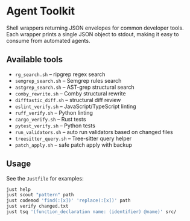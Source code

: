 # Agent Toolkit

Shell wrappers returning JSON envelopes for common developer tools. Each wrapper prints a single JSON object to stdout, making it easy to consume from automated agents.

## Available tools

- `rg_search.sh` – ripgrep regex search
- `semgrep_search.sh` – Semgrep rules search
- `astgrep_search.sh` – AST-grep structural search
- `comby_rewrite.sh` – Comby structural rewrite
- `difftastic_diff.sh` – structural diff review
- `eslint_verify.sh` – JavaScript/TypeScript linting
- `ruff_verify.sh` – Python linting
- `cargo_verify.sh` – Rust tests
- `pytest_verify.sh` – Python tests
- `run_validators.sh` – auto run validators based on changed files
- `treesitter_query.sh` – Tree-sitter query helper
- `patch_apply.sh` – safe patch apply with backup

## Usage

See the `Justfile` for examples:

```sh
just help
just scout "pattern" path
just codemod 'find(:[x])' 'replace(:[x])' path
just verify changed.txt
just tsq '(function_declaration name: (identifier) @name)' src/
```
